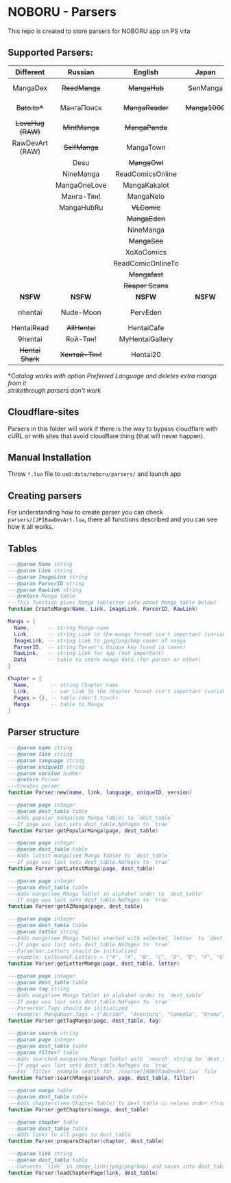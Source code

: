 # NOBORU - Parsers
This repo is created to store parsers for NOBORU app on PS vita
## Supported Parsers: 
|     Different     |     Russian     |      English      |     Japan     |      Spanish       |    Portuguese    |      French       |     Turkish     |    Italian    | Vietnamese  |    Polish     |   German   |  Brazil   | Indonesian |   Korean   |      Thai      | Arab  |
| :---------------: | :-------------: | :---------------: | :-----------: | :----------------: | :--------------: | :---------------: | :-------------: | :-----------: | :---------: | :-----------: | :--------: | :-------: | :--------: | :--------: | :------------: | :---: |
|     MangaDex      |  ~~ReadManga~~  |   ~~MangaHub~~    |   SenManga    |    ~~LeoManga~~    |    Animaregia    |   ~~LelScanVF~~   | ~~Mabushimajo~~ | ~~MangaEden~~ |  TruyenQQ   | Phoenix-Scans | NineManga  | NineManga |  Komikid   | manatoki95 |   NiceOppai    | Onma  |
|   ~~Bato.to*~~    |   МангаПоиск    |  ~~MangaReader~~  | ~~Manga1000~~ |      InManga       |   UnionMangas    |      ScanFR       |   ~~Puzzmos~~   |   NineManga   | TruyengiHot |               | Wie Manga! |           |            |            |    Oremanga    |       |
| ~~LoveHug (RAW)~~ |  ~~MintManga~~  |  ~~MangaPanda~~   |               |    ~~Submanga~~    | ~~GoldenMangas~~ |     NineManga     |   ~~MangaTR~~   |               |             |               |            |           |            |            | CartoonClub-TH |       |
|  RawDevArt (RAW)  |  ~~SelfManga~~  |     MangaTown     |               |     NineManga      |     BRMangas     |                   |    SeriManga    |               |             |               |            |           |            |            |                |       |
|                   |      Desu       |   ~~MangaOwl~~    |               |    HeavenManga     |                  |                   |   MangaDenizi   |               |             |               |            |           |            |            |                |       |
|                   |    NineManga    | ReadComicsOnline  |               | ~~TumangaOnline~~  |                  |                   |                 |               |             |               |            |           |            |            |                |       |
|                   |  MangaOneLove   |   MangaKakalot    |               |   ~~MangaDoor~~    |                  |                   |                 |               |             |               |            |           |            |            |                |       |
|                   |   Манга-Тян!    |     MangaNelo     |               |    MangaLibros     |                  |                   |                 |               |             |               |            |           |            |            |                |       |
|                   |   MangaHubRu    |    ~~VLComic~~    |               |     LeoMangas      |                  |                   |                 |               |             |               |            |           |            |            |                |       |
|                   |                 |   ~~MangaEden~~   |               |                    |                  |                   |                 |               |             |               |            |           |            |            |                |       |
|                   |                 |     NineManga     |               |                    |                  |                   |                 |               |             |               |            |           |            |            |                |       |
|                   |                 |   ~~MangaSee~~    |               |                    |                  |                   |                 |               |             |               |            |           |            |            |                |       |
|                   |                 |    XoXoComics     |               |                    |                  |                   |                 |               |             |               |            |           |            |            |                |       |
|                   |                 | ReadComicOnlineTo |               |                    |                  |                   |                 |               |             |               |            |           |            |            |                |       |
|                   |                 |   ~~Mangafast~~   |               |                    |                  |                   |                 |               |             |               |            |           |            |            |                |       |
|                   |                 | ~~Reaper Scans~~  |               |                    |                  |                   |                 |               |             |               |            |           |            |            |                |       |
|     **NSFW**      |    **NSFW**     |     **NSFW**      |   **NSFW**    |      **NSFW**      |     **NSFW**     |     **NSFW**      |    **NSFW**     |   **NSFW**    |  **NSFW**   |   **NSFW**    |  **NSFW**  | **NSFW**  |  **NSFW**  |  **NSFW**  |    **NSFW**    |       |
|      nhentai      |    Nude-Moon    |     PervEden      |               |    DoujinHentai    |                  | Histoire d'Hentai |                 |   PervEden    |             |               |            |           |            |            |                |       |
|    HentaiRead     |  ~~AllHentai~~  |    HentaiCafe     |               | VerComicsPorno.xxx |                  |                   |                 |               |             |               |            |           |            |            |                |       |
|      9hentai      |    Яой-Тян!     |  MyHentaiGallery  |               |                    |                  |                   |                 |               |             |               |            |           |            |            |                |       |
| ~~Hentai Shark~~  | ~~Хентай-Тян!~~ |     Hentai20      |               |                    |                  |                   |                 |               |             |               |            |           |            |            |                |       |

**Catalog works with option Preferred Language and deletes extra manga from it*<br>
*strikethrough parsers don't work*

## Cloudflare-sites
  Parsers in this folder will work if there is the way to bypass cloudflare with cURL or with sites that avoid cloudflare thing (that will never happen).

## Manual Installation
  Throw `*.lua` file to `ux0:data/noboru/parsers/` and launch app

## Creating parsers
  For understanding how to create parser you can check `parsers/[JP]RawDevArt.lua`, there all functions described and you can see how it all works.

## Tables
  ```Lua
  ---@param Name string
  ---@param Link string
  ---@param ImageLink string
  ---@param ParserID string
  ---@param RawLink string
  ---@return Manga table
  ---This function gives Manga table(see info about Manga table below)
  function CreateManga(Name, Link, ImageLink, ParserID, RawLink)

  Manga = {
	Name,      -- string Manga name
	Link,      -- string Link to the manga format isn't important (variable for parser)
	ImageLink, -- string Link to jpeg/png/bmp cover of manga
	ParserID,  -- string Parser's Unique key (used in saves)
	RawLink,   -- string Link for App (not important)
	Data       -- table to store manga data (for parser or other) 
  }
  
  Chapter = {
	Name,       -- string Chapter name
	Link,       -- var Link to the chapter format isn't important (variable for parser)
	Pages = {}, -- table (don't touch)
	Manga       -- table to Manga
  }
  ```
## Parser structure
  ```Lua
  ---@param name string
  ---@param link string
  ---@param language string
  ---@param uniqueID string
  ---@param version number
  ---@return Parser
  ---Creates parser
  function Parser:new(name, link, language, uniqueID, version)
  
  ---@param page integer
  ---@param dest_table table
  ---Adds popular manga(see Manga Table) to `dest_table`
  ---If page was last sets dest_table.NoPages to `true`
  function Parser:getPopularManga(page, dest_table)
  
  ---@param page integer
  ---@param dest_table table
  ---Adds latest manga(see Manga Table) to `dest_table`
  ---If page was last sets dest_table.NoPages to `true`
  function Parser:getLatestManga(page, dest_table)
  
  ---@param page integer
  ---@param dest_table table
  ---Adds manga(see Manga Table) in alphabet order to `dest_table`
  ---If page was last sets dest_table.NoPages to `true`
  function Parser:getAZManga(page, dest_table)

  ---@param page integer
  ---@param dest_table table
  ---@param letter string
  ---Adds manga(see Manga Table) started with selected `letter` to `dest_table`
  ---If page was last sets dest_table.NoPages to `true`
  ---ParserVar.Letters should be initialized
  ---example: LelScanVF.Letters = {"#", "A", "B", "C", "D", "E", "F", "G", "H", "I", "J", "K", "L", "M", "N", "O", "P", "Q", "R", "S", "T", "U", "V", "W", "X", "Y", "Z"}
  function Parser:getLetterManga(page, dest_table, letter)

  ---@param page integer
  ---@param dest_table table
  ---@param tag string
  ---Adds manga(see Manga Table) in alphabet order to `dest_table`
  ---If page was last sets dest_table.NoPages to `true`
  ---ParserVar.Tags should be initialized
  ---example: MangaDoor.Tags = {"Acción", "Aventura", "Comedia", "Drama", "Ecchi", "Fantasía", "Gender Bender", "Harem", "Histórico", "Horror", "Josei", "Artes Marciales", "Maduro", "Mecha", "Misterio", "One Shot", "Psicológico", "Romance", "Escolar", "Ciencia Ficción", "Seinen", "Shoujo", "Shoujo Ai", "Shounen", "Shounen Ai", "Recuentos de la vida", "Deportes", "Supernatural", "Tragedia", "Yaoi", "Yuri", "Demonios", "Juegos", "Policial", "Militar", "Thriller", "Autos", "Música", "Vampiros", "Magia", "Samurai", "Boys love", "Hentai"}
  function Parser:getTagManga(page, dest_table, tag)

  ---@param search string
  ---@param page integer
  ---@param dest_table table
  ---@param filter? table
  ---Adds searched manga(see Manga Table) with `search` string to `dest_table`
  ---If page was last sets dest_table.NoPages to `true`
  ---For `filter` example search for `/source/[RAW]RawDevArt.lua` file
  function Parser:searchManga(search, page, dest_table, filter)
  
  ---@param manga table
  ---@param dest_table table
  ---Adds chapters(see Chapter Table) to dest_table in relese order (from 1st chapter to nth)
  function Parser:getChapters(manga, dest_table)
  
  ---@param chapter table
  ---@param dest_table table
  ---Adds links to all pages to dest_table
  function Parser:prepareChapter(chapter, dest_table)
  
  ---@param link string
  ---@param dest_table table
  ---Converts `link` in image_link(jpeg/png/bmp) and saves into dest_table.Link
  function Parser:loadChapterPage(link, dest_table)
 
  ```
